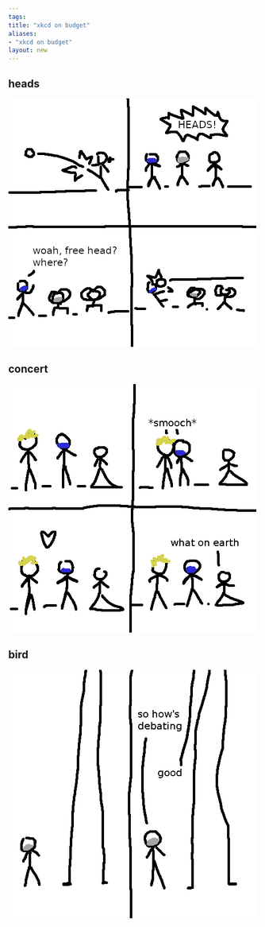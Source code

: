 ```yaml
---
tags: 
title: "xkcd on budget"
aliases:
- "xkcd on budget"
layout: new
---
```


## heads

![heads](assets/heads.png)

## concert

![concert](assets/concert.png)

## bird

![bird](assets/bird.png)
